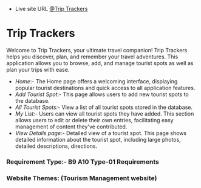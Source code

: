 - Live site URL [@Trip Trackers](https://b9a10-triptrackers-website.web.app/)

# Trip Trackers

Welcome to Trip Trackers, your ultimate travel companion! Trip Trackers helps you discover, plan, and remember your travel adventures. This application allows you to browse, add, and manage tourist spots as well as plan your trips with ease. 

- *_Home_*:- The Home page offers a welcoming interface, displaying popular tourist destinations and quick access to all application features.
- _Add Tourist Spot_:- This page allows users to add new tourist spots to the database.
- _All Tourist Spots:-_ View a list of all tourist spots stored in the database.
- _My List:-_ Users can view all tourist spots they have added. This section allows users to edit or delete their own entries, facilitating easy management of content they've contributed.
- _View Details page:-_ Detailed view of a tourist spot. This page shows detailed information about the tourist spot, including large photos, detailed descriptions, directions.


### Requirement Type:- B9 A10 Type-01 Requirements
### Website Themes: (Tourism Management website)